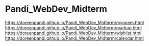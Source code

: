 # Pandi_WebDev_Midterm
https://doreenpandi.github.io/Pandi_WebDev_Midterm/mypoem.html
https://doreenpandi.github.io/Pandi_WebDev_Midterm/markup.html
https://doreenpandi.github.io/Pandi_WebDev_Midterm/wishlist.html
https://doreenpandi.github.io/Pandi_WebDev_Midterm/calendar.html
